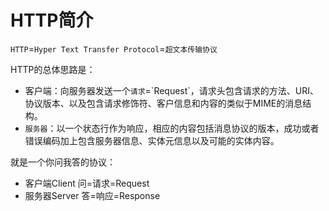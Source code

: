 # HTTP简介

`HTTP`=`Hyper Text Transfer Protocol`=`超文本传输协议`

HTTP的总体思路是：

* 客户端：向服务器发送一个`请求`=\`Request\`，请求头包含请求的方法、URI、协议版本、以及包含请求修饰符、客户信息和内容的类似于MIME的消息结构。
* `服务器`：以一个状态行作为响应，相应的内容包括消息协议的版本，成功或者错误编码加上包含服务器信息、实体元信息以及可能的实体内容。

就是一个你问我答的协议：

* 客户端Client 问=请求=Request
* 服务器Server 答=响应=Response




